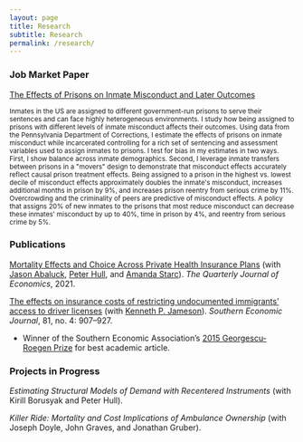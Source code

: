 ```yaml
---
layout: page
title: Research
subtitle: Research
permalink: /research/
---
```


### Job Market Paper

[The Effects of Prisons on Inmate Misconduct and Later Outcomes](/assets/CaceresBravo_JMP.pdf)

<small>
Inmates in the US are assigned to different government-run prisons to serve their sentences and can face highly heterogeneous environments. I study how being assigned to prisons with different levels of inmate misconduct affects their outcomes. Using data from the Pennsylvania Department of Corrections, I estimate the effects of prisons on inmate misconduct while incarcerated controlling for a rich set of sentencing and assessment variables used to assign inmates to prisons. I test for bias in my estimates in two ways. First, I show balance across inmate demographics. Second, I leverage inmate transfers between prisons in a "movers" design to demonstrate that misconduct effects accurately reflect causal prison treatment effects. Being assigned to a prison in the highest vs. lowest decile of misconduct effects approximately doubles the inmate's misconduct, increases additional months in prison by 9%, and increases prison reentry from serious crime by 11%. Overcrowding and the criminality of peers are predictive of misconduct effects. A policy that assigns 20% of new inmates to the prisons that most reduce misconduct can decrease these inmates' misconduct by up to 40%, time in prison by 4%, and reentry from serious crime by 5%.
</small>

### Publications

[Mortality Effects and Choice Across Private Health Insurance Plans](https://academic.oup.com/qje/article-abstract/136/3/1557/6270892) (with [Jason Abaluck](https://faculty.som.yale.edu/jasonabaluck/), [Peter Hull](https://about.peterhull.net), and [Amanda Starc](https://sites.google.com/site/amandastarc/)). _The Quarterly Journal of Economics_, 2021.

[The effects on insurance costs of restricting undocumented immigrants’ access to driver licenses](http://onlinelibrary.wiley.com/doi/10.1002/soej.12022/full) (with [Kenneth P. Jameson](http://content.csbs.utah.edu/~jameson)). _Southern Economic Journal_, 81, no. 4: 907–927.
- Winner of the Southern Economic Association’s [2015 Georgescu-Roegen Prize](https://www.southerneconomic.org/the-georgescu-roegen-prize) for best academic article.

### Projects in Progress

_Estimating Structural Models of Demand with Recentered Instruments_ (with Kirill Borusyak and Peter Hull).

_Killer Ride: Mortality and Cost Implications of Ambulance Ownership_ (with Joseph Doyle, John Graves, and Jonathan Gruber).
